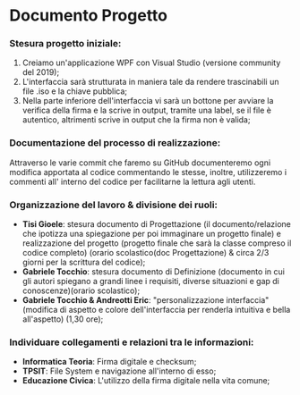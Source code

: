 # Documento Progetto

### Stesura progetto iniziale:

1. Creiamo un'applicazione WPF con Visual Studio (versione community del 2019);
2. L'interfaccia sarà strutturata in maniera tale da rendere trascinabili un file .iso e la chiave pubblica;
3. Nella parte inferiore dell'interfaccia vi sarà un bottone per avviare la verifica della firma e la scrive in output, tramite una label, se il file è autentico, altrimenti scrive in output che la firma non è valida;

### Documentazione del processo di realizzazione:

Attraverso le varie commit che faremo su GitHub documenteremo ogni modifica apportata al codice commentando le stesse, inoltre, utilizzeremo i commenti all' interno del codice per facilitarne la lettura agli utenti.

### Organizzazione del lavoro & divisione dei ruoli:

- **Tisi Gioele**: stesura documento di Progettazione (il documento/relazione che ipotizza una spiegazione per poi immaginare un progetto finale) e realizzazione del progetto (progetto finale che sarà la classe compreso il codice completo) (orario scolastico(doc Progettazione) & circa 2/3 giorni per la scrittura del codice);
- **Gabriele Tocchio**: stesura documento di Definizione (documento in cui gli autori spiegano a grandi linee i requisiti, diverse situazioni e gap di conoscenze)(orario scolastico);
- **Gabriele Tocchio & Andreotti Eric**: "personalizzazione interfaccia" (modifica di aspetto e colore dell'interfaccia per renderla intuitiva e bella all'aspetto) (1,30 ore);

### Individuare collegamenti e relazioni tra le informazioni:

- **Informatica Teoria**: Firma digitale e checksum;
- **TPSIT**: File System e navigazione all'interno di esso;
- **Educazione Civica**: L'utilizzo della firma digitale nella vita comune;


